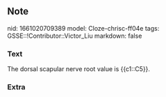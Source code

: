 ## Note
nid: 1661020709389
model: Cloze-chrisc-ff04e
tags: GSSE::!Contributor::Victor_Liu
markdown: false

### Text
The dorsal scapular nerve root value is {{c1::C5}}.

### Extra

